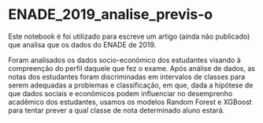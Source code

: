 # ENADE_2019_analise_previs-o
Este notebook é foi utilizado para escreve um artigo (ainda não publicado) que analisa que os dados do ENADE de 2019.

Foram analisados os dados socio-econômico dos estudantes visando à compreenção do perfil daquele que fez o exame. Após análise de dados, as notas dos estudantes
foram discriminadas em intervalos de classes para serem adequadas a problemas e classificação, em que, dada a hipótese de que dados sociais e econômicos
podem influenciar no desemprenho acadêmico dos estudantes, usamos os modelos Random Forest e XGBoost para tentar prever a qual classe de nota determinado aluno estará.
